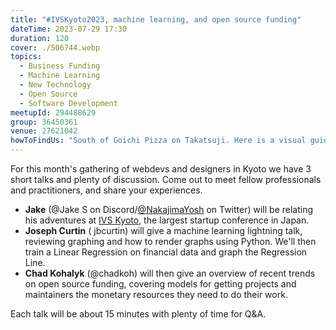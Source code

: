 ```yaml
---
title: "#IVSKyoto2023, machine learning, and open source funding"
dateTime: 2023-07-29 17:30
duration: 120
cover: ./506744.webp
topics:
  - Business Funding
  - Machine Learning
  - New Technology
  - Open Source
  - Software Development
meetupId: 294488629
group: 36450361
venue: 27621042
howToFindUs: "South of Goichi Pizza on Takatsuji. Here is a visual guide: https://kyososha.jp/access/index.html"
---
```


For this month's gathering of webdevs and designers in Kyoto we have 3 short talks and plenty of discussion. Come out to meet fellow professionals and practitioners, and share your experiences.

* **Jake** (@Jake S on Discord/[@NakajimaYosh](https://twitter.com/NakajimaYosh) on Twitter) will be relating his adventures at [IVS Kyoto](https://www.ivs.events/2023), the largest startup conference in Japan.
* **Joseph Curtin** ( jbcurtin) will give a machine learning lightning talk, reviewing graphing and how to render graphs using Python. We'll then train a Linear Regression on financial data and graph the Regression Line.
* **Chad Kohalyk** (@chadkoh) will then give an overview of recent trends on open source funding, covering models for getting projects and maintainers the monetary resources they need to do their work.

Each talk will be about 15 minutes with plenty of time for Q&A.
